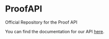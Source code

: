 # ProofAPI
Official Repository for the Proof API

You can find the documentation for our API [here](https://documenter.getpostman.com/view/2167688/proof-api-v1-documentation/6n7VtJE).


